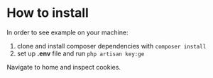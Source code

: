 # How to install

In order to see example on your machine: 
 1. clone and install composer dependencies with `composer install`
 1. set up **.env** file and run `php artisan key:ge`

Navigate to home and inspect cookies.